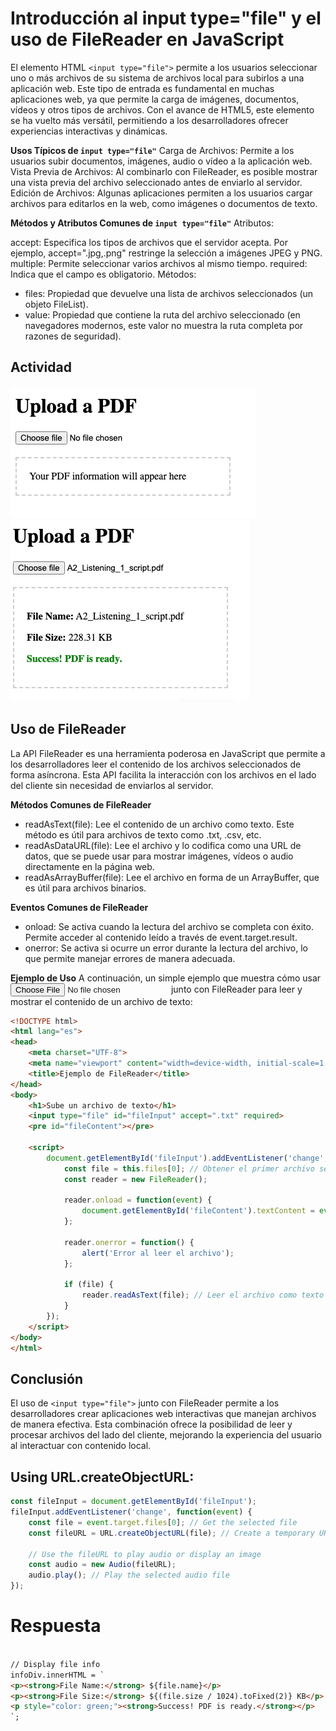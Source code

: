 # Introducción al input type="file" y el uso de FileReader en JavaScript
El elemento HTML `<input type="file">` permite a los usuarios seleccionar uno o más archivos de su sistema de archivos local para subirlos a una aplicación web. Este tipo de entrada es fundamental en muchas aplicaciones web, ya que permite la carga de imágenes, documentos, vídeos y otros tipos de archivos. Con el avance de HTML5, este elemento se ha vuelto más versátil, permitiendo a los desarrolladores ofrecer experiencias interactivas y dinámicas.

**Usos Típicos de `input type="file"`**
Carga de Archivos: Permite a los usuarios subir documentos, imágenes, audio o vídeo a la aplicación web.
Vista Previa de Archivos: Al combinarlo con FileReader, es posible mostrar una vista previa del archivo seleccionado antes de enviarlo al servidor.
Edición de Archivos: Algunas aplicaciones permiten a los usuarios cargar archivos para editarlos en la web, como imágenes o documentos de texto.

**Métodos y Atributos Comunes de `input type="file"`**
Atributos:

accept: Especifica los tipos de archivos que el servidor acepta. Por ejemplo, accept=".jpg,.png" restringe la selección a imágenes JPEG y PNG.
multiple: Permite seleccionar varios archivos al mismo tiempo.
required: Indica que el campo es obligatorio.
Métodos:

- files: Propiedad que devuelve una lista de archivos seleccionados (un objeto FileList).
- value: Propiedad que contiene la ruta del archivo seleccionado (en navegadores modernos, este valor no muestra la ruta completa por razones de seguridad).

## Actividad

![Actividad Upload](../../x-assets/0373/fileupload1.png)
![Actividad Upload](../../x-assets/0373/fileupload2.png)


## Uso de FileReader
La API FileReader es una herramienta poderosa en JavaScript que permite a los desarrolladores leer el contenido de los archivos seleccionados de forma asíncrona. Esta API facilita la interacción con los archivos en el lado del cliente sin necesidad de enviarlos al servidor.

**Métodos Comunes de FileReader**
- readAsText(file): Lee el contenido de un archivo como texto. Este método es útil para archivos de texto como .txt, .csv, etc.
- readAsDataURL(file): Lee el archivo y lo codifica como una URL de datos, que se puede usar para mostrar imágenes, vídeos o audio directamente en la página web.
- readAsArrayBuffer(file): Lee el archivo en forma de un ArrayBuffer, que es útil para archivos binarios.

**Eventos Comunes de FileReader**
- onload: Se activa cuando la lectura del archivo se completa con éxito. Permite acceder al contenido leído a través de event.target.result.
- onerror: Se activa si ocurre un error durante la lectura del archivo, lo que permite manejar errores de manera adecuada.

**Ejemplo de Uso**
A continuación, un simple ejemplo que muestra cómo usar <input type="file"> junto con FileReader para leer y mostrar el contenido de un archivo de texto:

```html
<!DOCTYPE html>
<html lang="es">
<head>
    <meta charset="UTF-8">
    <meta name="viewport" content="width=device-width, initial-scale=1.0">
    <title>Ejemplo de FileReader</title>
</head>
<body>
    <h1>Sube un archivo de texto</h1>
    <input type="file" id="fileInput" accept=".txt" required>
    <pre id="fileContent"></pre>

    <script>
        document.getElementById('fileInput').addEventListener('change', function() {
            const file = this.files[0]; // Obtener el primer archivo seleccionado
            const reader = new FileReader();

            reader.onload = function(event) {
                document.getElementById('fileContent').textContent = event.target.result; // Mostrar el contenido
            };

            reader.onerror = function() {
                alert('Error al leer el archivo');
            };

            if (file) {
                reader.readAsText(file); // Leer el archivo como texto
            }
        });
    </script>
</body>
</html>
```

## Conclusión
El uso de `<input type="file">` junto con FileReader permite a los desarrolladores crear aplicaciones web interactivas que manejan archivos de manera efectiva. Esta combinación ofrece la posibilidad de leer y procesar archivos del lado del cliente, mejorando la experiencia del usuario al interactuar con contenido local.


## Using URL.createObjectURL:

```javascript
const fileInput = document.getElementById('fileInput');
fileInput.addEventListener('change', function(event) {
    const file = event.target.files[0]; // Get the selected file
    const fileURL = URL.createObjectURL(file); // Create a temporary URL

    // Use the fileURL to play audio or display an image
    const audio = new Audio(fileURL);
    audio.play(); // Play the selected audio file
});
```


# Respuesta
```html

// Display file info
infoDiv.innerHTML = `
<p><strong>File Name:</strong> ${file.name}</p>
<p><strong>File Size:</strong> ${(file.size / 1024).toFixed(2)} KB</p>
<p style="color: green;"><strong>Success! PDF is ready.</strong></p>
`;

```